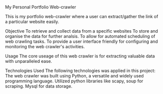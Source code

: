
My Personal Portfolio Web-crawler

This is my portfolio web-crawler where a user can extract/gather the link of a particular website easily.

Objective
To retrieve and collect data from a specific websites
To store and organise the data for further analsis.
To allow for automated scheduling of web crawling tasks.
To provide a user interface friendly for configuring and monitoring the web crawler's activities.

Usage
The core useage of this web crawler is for extracting valuable data with unparalleled ease. 


Technologies Used
The following technologies was applied in this project:
The web crawler was built using Python, a versatile and widely used programming language.
Utilized python libraries like scapy, soup for scraping.
Mysql for data storage.
